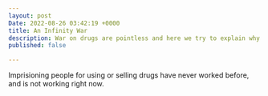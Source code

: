 ```yaml
---
layout: post
Date: 2022-08-26 03:42:19 +0000
title: An Infinity War
description: War on drugs are pointless and here we try to explain why.
published: false

---
```

Imprisioning people for using or selling drugs have never worked before, and is not working right now.